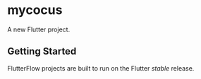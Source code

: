 # mycocus

A new Flutter project.

## Getting Started

FlutterFlow projects are built to run on the Flutter _stable_ release.
